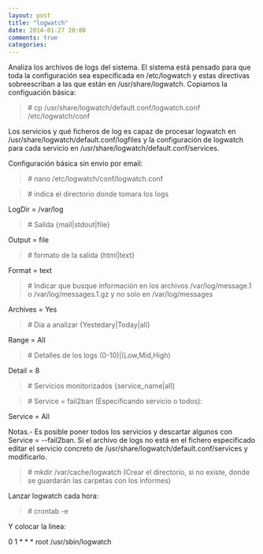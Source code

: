 ```yaml
---
layout: post
title: "logwatch"
date: 2014-01-27 20:08
comments: true
categories: 
---
```

Analiza los archivos de logs del sistema. El sistema está pensado para que toda la configuración sea especificada en /etc/logwatch y estas directivas sobreescriban a las que están en /usr/share/logwatch. Copiamos la configuación básica:

>\# cp /usr/share/logwatch/default.conf/logwatch.conf /etc/logwatch/conf

Los servicios y qué ficheros de log es capaz de procesar logwatch en /usr/share/logwatch/default.conf/logfiles y la configuración de logwatch para cada servicio en /usr/share/logwatch/default.conf/services.

Configuración básica sin envio por email:

>\# nano /etc/logwatch/conf/logwatch.conf

>\# indica el directorio donde tomara los logs

LogDir = /var/log

>\# Salida {mail|stdout|file}

Output = file

>\# formato de la salida {html|text}

Format = text

>\# Indicar que busque información en los archivos /var/log/message.1 o /var/log/messages.1.gz y no solo en /var/log/messages

Archives = Yes

>\# Dia a analizar {Yestedary|Today|all}

Range = All

>\# Detalles de los logs (0-10)|(Low,Mid,High)

Detail = 8

>\# Servicios monitorizados {service_name|all}

>\# Service = fail2ban (Especificando servicio o todos):

Service = All

Notas.- Es posible poner todos los servicios y descartar algunos con Service = --fail2ban. Si el archivo de logs no está en el fichero especificado editar el servicio concreto de /usr/share/logwatch/default.conf/services y modificarlo.

>\# mkdir /var/cache/logwatch (Crear el directorio, si no existe, donde se guardarán las carpetas con los informes)

Lanzar logwatch cada hora:

>\# crontab -e

Y colocar la linea:

0 1  * * *   root       /usr/sbin/logwatch

